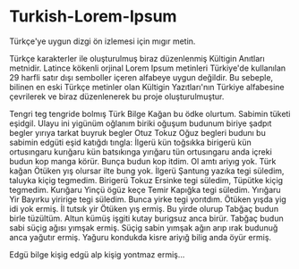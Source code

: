 Turkish-Lorem-Ipsum
===================

Türkçe'ye uygun dizgi ön izlemesi için mıgır metin. 

Türkçe karakterler ile oluşturulmuş biraz düzenlenmiş Kültigin Anıtları metnidir. Latince kökenli orjinal Lorem Ipsum metinleri Türkiye'de kullanılan 29 harfli satır dışı semboller içeren alfabeye uygun değildir. Bu sebeple, bilinen en eski Türkçe metinler olan Kültigin Yazıtları'nın Türkiye alfabesine çevrilerek ve biraz düzenlenerek bu proje oluşturulmuştur.


Tengri teg tengride bolmış Türk Bilge Kağan bu ödke olurtum. Sabimin tüketi eşidgil. Ulayu ini yigünüm oğlanım biriki oğuşum budunum biriye şadpıt begler yırıya tarkat buyruk begler Otuz Tokuz Oğuz begleri budunı bu sabimin edgüti eşid katığdı tıngla: İlgerü kün toğsıkka birigerü kün ortusıngaru kurığaru kün batsıkınga yırığaru tün ortusıngaru anda içreki budun kop manga körür. Bunça budun kop itdim. Ol amtı ariyıg yok. Türk kağan Ötüken yış olursar ilte bung yok. İlgerü Şantung yazıka tegi süledim, taluyka kiçig tegmedim. Birigerü Tokuz Ersinke tegi süledim, Tüpütke kiçig tegmedim. Kurığaru Yinçü ögüz keçe Temir Kapığka tegi süledim. Yırığaru Yir Bayırku yiririge tegi süledim. Bunca yirke tegi yorıtdım. Ötüken yışda yig idi yok ermiş. İl tutsık yir Ötüken yış ermiş. Bu yirde olurup Tabğaç budun birle tüzültüm. Altun kümüş işgiti kutay burigsuz anca birür. Tabğaç budun sabi süçig ağısı yımşak ermiş. Süçig sabin yımşak ağın arıp ırak budunuğ anca yağutır ermiş. Yağuru kondukda kisre ariyığ bilig anda öyür ermiş.

Edgü bilge kişig edgü alp kişig yontmaz ermiş...

